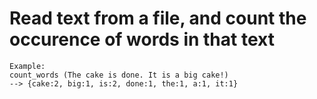 # Read text from a file, and count the occurence of words in that text
	Example:
	count_words (The cake is done. It is a big cake!) 
	--> {cake:2, big:1, is:2, done:1, the:1, a:1, it:1}
 

